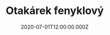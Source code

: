 ---
title: Otakárek fenyklový
status: Published
date: 2020-07-01T12:00:00.000Z
text: |-
  Jeden motýl co měl rohy\
  pět tykadel neznal bohy\
  z květu na květ lítal pro pyl\
  všechny prachy co měl, propil

  Tendle motýl když se opil\
  tak neplechu často tropil\
  někdy vyhulil si sosák\
  až se trávou celý prosák

  Vlasy měl jak lesní křoví\
  Co je todle za motýla / kreténa\
  kdo mi todleto zodpoví\
  otakárek fenyklový

  Jako střela letí světem\
  uhni blbče sic tě smete\
  Tendle motýl sluje pepé\
  o si říká o repeté
---